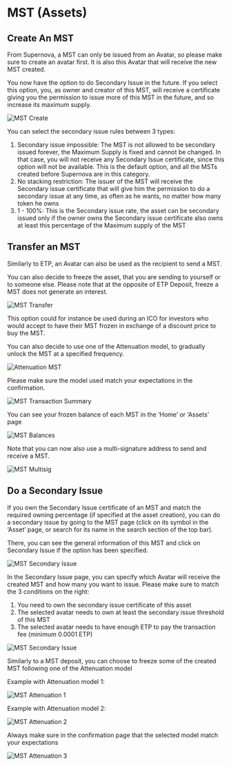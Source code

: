 # MST (Assets)

## Create An MST

From Supernova, a MST can only be issued from an Avatar, so please make sure to create an avatar first. It is also this Avatar that will receive the new MST created.

You now have the option to do Secondary Issue in the future. If you select this option, you, as owner and creator of this MST, will receive a certificate giving you the permission to issue more of this MST in the future, and so increase its maximum supply.

![MST Create](./img/mst-create.png)

You can select the secondary issue rules between 3 types:

1. Secondary issue impossible: The MST is not allowed to be secondary issued forever, the Maximum Supply is fixed and cannot be changed. In that case, you will not receive any Secondary Issue certificate, since this option will not be available. This is the default option, and all the MSTs created before Supernova are in this category.
2. No stacking restriction: The issuer of the MST will receive the Secondary issue certificate that will give him the permission to do a secondary issue at any time, as often as he wants, no matter how many token he owns
3. 1 - 100%: This is the Secondary issue rate, the asset can be secondary issued only if the owner owns the Secondary issue certificate also owns at least this percentage of the Maximum supply of the MST

## Transfer an MST

Similarly to ETP, an Avatar can also be used as the recipient to send a MST.

You can also decide to freeze the asset, that you are sending to yourself or to someone else. Please note that at the opposite of ETP Deposit, freeze a MST does not generate an interest.

![MST Transfer](./img/mst-transfer.png)

This option could for instance be used during an ICO for investors who would accept to have their MST frozen in exchange of a discount price to buy the MST.

You can also decide to use one of the Attenuation model, to gradually unlock the MST at a specified frequency.

![Attenuation MST](./img/attenuation-mst.png)

Please make sure the model used match your expectations in the confirmation.

![MST Transaction Summary](./img/mst-transaction-summary.png)

You can see your frozen balance of each MST in the ‘Home’ or ‘Assets’ page

![MST Balances](./img/mst-balance.png)

Note that you can now also use a multi-signature address to send and receive a MST.

![MST Multisig](./img/mst-multisig.png)

## Do a Secondary Issue

If you own the Secondary Issue certificate of an MST and match the required owning percentage (if specified at the asset creation), you can do a secondary issue by going to the MST page (click on its symbol in the ‘Asset’ page, or search for its name in the search section of the top bar).

There, you can see the general information of this MST and click on Secondary Issue if the option has been specified.

![MST Secondary Issue](./img/mst-secondary-issue.png)

In the Secondary Issue page, you can specify which Avatar will receive the created MST and how many you want to issue. Please make sure to match the 3 conditions on the right:

1. You need to own the secondary issue certificate of this asset
2. The selected avatar needs to own at least the secondary issue threshold of this MST
3. The selected avatar needs to have enough ETP to pay the transaction fee (minimum 0.0001 ETP)

![MST Secondary Issue](./img/mst-secondaryissue2.png)

Similarly to a MST deposit, you can choose to freeze some of the created MST following one of the Attenuation model

Example with Attenuation model 1:

![MST Attenuation 1](./img/mst-attenuation1.png)

Example with Attenuation model 2:

![MST Attenuation 2](./img/mst-attenuation2.png)

Always make sure in the confirmation page that the selected model match your expectations

![MST Attenuation 3](./img/mst-attenuation3.png)

